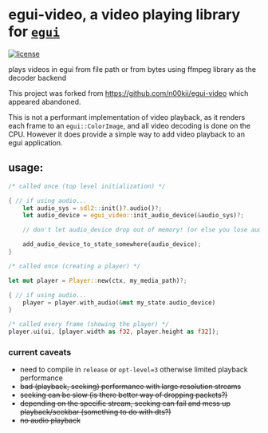 # egui-video, a video playing library for [`egui`](https://github.com/emilk/egui)
[![license](https://img.shields.io/badge/license-MIT-blue.svg)](https://github.com/n00kii/egui-video/blob/main/README.md)

plays videos in egui from file path or from bytes using ffmpeg library as the decoder backend

This project was forked from https://github.com/n00kii/egui-video which appeared abandoned.

This is not a performant implementation of video playback, as it renders each frame to an `egui::ColorImage`, and all
video decoding is done on the CPU. However it does provide a simple way to add video playback to an egui application.

## usage:
```rust
/* called once (top level initialization) */

{ // if using audio...
    let audio_sys = sdl2::init()?.audio()?;
    let audio_device = egui_video::init_audio_device(&audio_sys)?;

    // don't let audio_device drop out of memory! (or else you lose audio)

    add_audio_device_to_state_somewhere(audio_device);
}
```
```rust
/* called once (creating a player) */

let mut player = Player::new(ctx, my_media_path)?;

{ // if using audio...
    player = player.with_audio(&mut my_state.audio_device)
}
```
```rust
/* called every frame (showing the player) */
player.ui(ui, [player.width as f32, player.height as f32]);
```
### current caveats
 - need to compile in `release` or `opt-level=3` otherwise limited playback performance
 - ~~bad (playback, seeking) performance with large resolution streams~~
 - ~~seeking can be slow (is there better way of dropping packets?)~~
 - ~~depending on the specific stream, seeking can fail and mess up playback/seekbar (something to do with dts?)~~
 - ~~no audio playback~~
